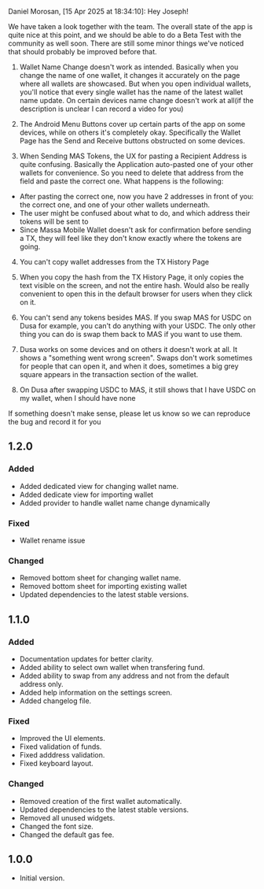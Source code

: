Daniel Morosan, [15 Apr 2025 at 18:34:10]:
Hey Joseph!

We have taken a look together with the team. The overall state of the app is quite nice at this point, and we should be able to do a Beta Test with the community as well soon. There are still some minor things we've noticed that should probably be improved before that.

1. Wallet Name Change doesn't work as intended. Basically when you change the name of one wallet, it changes it accurately on the page where all wallets are showcased. But when you open individual wallets, you'll notice that every single wallet has the name of the latest wallet name update. On certain devices name change doesn't work at all(if the description is unclear I can record a video for you)

2. The Android Menu Buttons cover up certain parts of the app on some devices, while on others it's completely okay. Specifically the Wallet Page has the Send and Receive buttons obstructed on some devices.

3. When Sending MAS Tokens, the UX for pasting a Recipient Address is quite confusing. Basically the Application auto-pasted one of your other wallets for convenience. So you need to delete that address from the field and paste the correct one. What happens is the following:

- After pasting the correct one, now you have 2 addresses in front of you: the correct one, and one of your other wallets underneath.
- The user might be confused about what to do, and which address their tokens will be sent to
- Since Massa Mobile Wallet doesn't ask for confirmation before sending a TX, they will feel like they don't know exactly where the tokens are going.

4. You can't copy wallet addresses from the TX History Page

5. When you copy the hash from the TX History Page, it only copies the text visible on the screen, and not the entire hash. Would also be really convenient to open this in the default browser for users when they click on it.

6. You can't send any tokens besides MAS. If you swap MAS for USDC on Dusa for example, you can't do anything with your USDC. The only other thing you can do is swap them back to MAS if you want to use them. 

7. Dusa works on some devices and on others it doesn't work at all. It shows a "something went wrong screen". Swaps don't work sometimes for people that can open it, and when it does, sometimes a big grey square appears in the transaction section of the wallet.

8. On Dusa after swapping USDC to MAS, it still shows that I have USDC on my wallet, when I should have none


If something doesn't make sense, please let us know so we can reproduce the bug and record it for you

## 1.2.0
### Added
- Added dedicated view for changing wallet name.
- Added dedicate view for importing wallet
- Added provider to handle wallet name change dynamically

### Fixed
- Wallet rename issue

### Changed
- Removed bottom sheet for changing wallet name.
- Removed bottom sheet for importing existing wallet
- Updated dependencies to the latest stable versions.


## 1.1.0
### Added
- Documentation updates for better clarity.
- Added ability to select own wallet when transfering fund.
- Added ability to swap from any address and not from the default address only.
- Added help information on the settings screen.
- Added changelog file.

### Fixed
- Improved the UI elements.
- Fixed validation of funds.
- Fixed adddress validation.
- Fixed keyboard layout.

### Changed
- Removed creation of the first wallet automatically.
- Updated dependencies to the latest stable versions.
- Removed all unused widgets.
- Changed the font size.
- Changed the default gas fee.

## 1.0.0

- Initial version.
